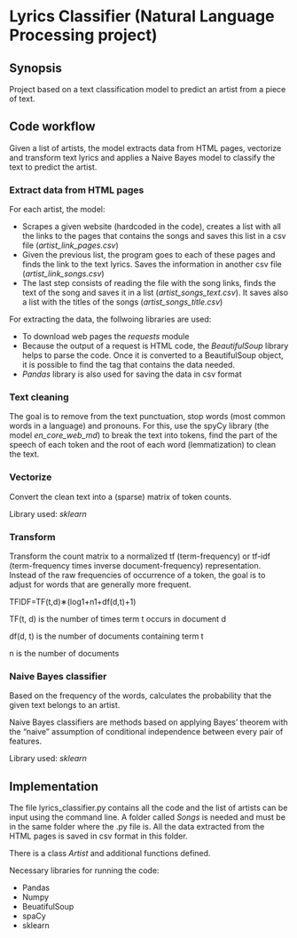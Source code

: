# Lyrics Classifier (Natural Language Processing project)

## Synopsis
Project based on a text classification model to predict an artist from a piece of text.

## Code workflow
Given a list of artists, the model extracts data from HTML pages, vectorize and transform text lyrics and applies a Naive Bayes model to classify the text to predict the artist.

### Extract data from HTML pages
For each artist, the model:
- Scrapes a given website (hardcoded in the code), creates a list with all the links to the pages that contains the songs and saves this list in a csv file (*artist_link_pages.csv*)
- Given the previous list, the program goes to each of these pages and finds the link to the text lyrics. Saves the information in another csv file (*artist_link_songs.csv*)
- The last step consists of reading the file with the song links, finds the text of the song and saves it in a list (*artist_songs_text.csv*). It saves also a list with the titles of the songs (*artist_songs_title.csv*)

For extracting the data, the follwoing libraries are used:
- To download web pages the *requests* module
- Because the output of a request is HTML code, the *BeautifulSoup* library helps to parse the code. Once it is converted to a BeautifulSoup object, it is possible to find the tag that contains the data needed.
- *Pandas* library is also used for saving the data in csv format

### Text cleaning
The goal is to remove from the text punctuation, stop words (most common words in a language) and pronouns. For this, use the spyCy library (the model *en_core_web_md*) to break the text into tokens, find the part of the speech of each token and the root of each word (lemmatization) to clean the text.  

### Vectorize
Convert the clean text into a (sparse) matrix of token counts.

Library used: *sklearn*


### Transform
Transform the count matrix to a normalized tf (term-frequency) or tf-idf (term-frequency times inverse document-frequency) representation. Instead of the raw frequencies of occurrence of a token, the goal is to adjust for words that are generally more frequent.

TFIDF=TF(t,d)∗(log1+n1+df(d,t)+1)

TF(t, d) is the number of times term t occurs in document d

df(d, t) is the number of documents containing term t

n is the number of documents


### Naive Bayes classifier
Based on the frequency of the words, calculates the probability that the given text belongs to an artist.  

Naive Bayes classifiers are methods based on applying Bayes’ theorem with the “naive” assumption of conditional independence between every pair of features. 

Library used: *sklearn*


## Implementation
The file lyrics_classifier.py contains all the code and the list of artists can be input using the command line. A folder called *Songs* is needed and must be in the same folder where the .py file is. All the data extracted from the HTML pages is saved in csv format in this folder.  

There is a class *Artist* and additional functions defined.

Necessary libraries for running the code:
- Pandas
- Numpy
- BeuatifulSoup
- spaCy
- sklearn





